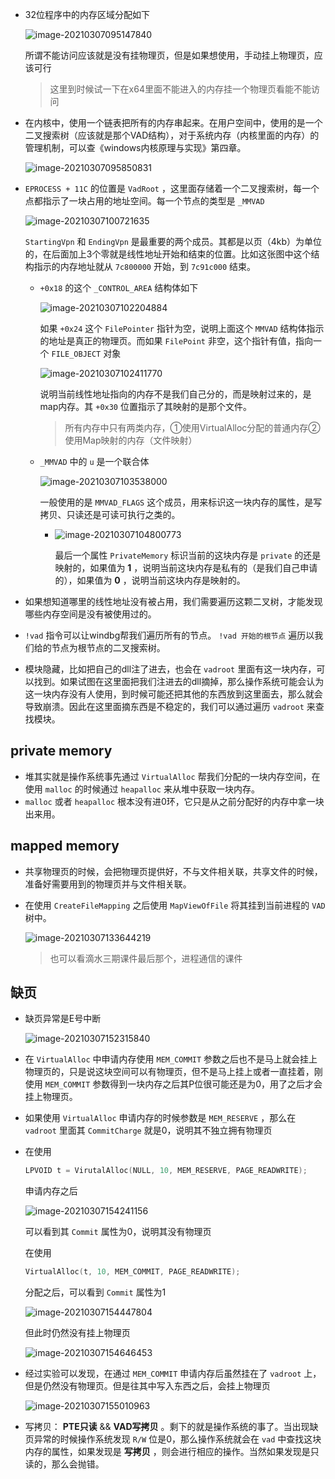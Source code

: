 + 32位程序中的内存区域分配如下

  ![image-20210307095147840](https://cdn.jsdelivr.net/gh/smallzhong/picgo-pic-bed/image-20210307095147840.png)

  所谓不能访问应该就是没有挂物理页，但是如果想使用，手动挂上物理页，应该可行

  >这里到时候试一下在x64里面不能进入的内存挂一个物理页看能不能访问

+ 在内核中，使用一个链表把所有的内存串起来。在用户空间中，使用的是一个二叉搜索树（应该就是那个VAD结构），对于系统内存（内核里面的内存）的管理机制，可以查《windows内核原理与实现》第四章。

  ![image-20210307095850831](https://cdn.jsdelivr.net/gh/smallzhong/picgo-pic-bed/image-20210307095850831.png)

  

+ `EPROCESS + 11C` 的位置是 `VadRoot` ，这里面存储着一个二叉搜索树，每一个点都指示了一块占用的地址空间。每一个节点的类型是 `_MMVAD`

  ![image-20210307100721635](https://cdn.jsdelivr.net/gh/smallzhong/picgo-pic-bed/image-20210307100721635.png)

  `StartingVpn` 和 `EndingVpn` 是最重要的两个成员。其都是以页（4kb）为单位的，在后面加上3个零就是线性地址开始和结束的位置。比如这张图中这个结构指示的内存地址就从 `7c800000` 开始，到 `7c91c000` 结束。

  + `+0x18` 的这个 `_CONTROL_AREA` 结构体如下

    ![image-20210307102204884](https://cdn.jsdelivr.net/gh/smallzhong/picgo-pic-bed/image-20210307102204884.png)

    如果 `+0x24` 这个 `FilePointer` 指针为空，说明上面这个 `MMVAD` 结构体指示的地址是真正的物理页。而如果 `FilePoint` 非空，这个指针有值，指向一个 `FILE_OBJECT` 对象

    ![image-20210307102411770](https://cdn.jsdelivr.net/gh/smallzhong/picgo-pic-bed/image-20210307102411770.png)

    说明当前线性地址指向的内存不是我们自己分的，而是映射过来的，是map内存。其 `+0x30` 位置指示了其映射的是那个文件。

    > 所有内存中只有两类内存，①使用VirtualAlloc分配的普通内存②使用Map映射的内存（文件映射）

  + `_MMVAD` 中的 `u` 是一个联合体

    ![image-20210307103538000](https://cdn.jsdelivr.net/gh/smallzhong/picgo-pic-bed/image-20210307103538000.png)

    一般使用的是 `MMVAD_FLAGS` 这个成员，用来标识这一块内存的属性，是写拷贝、只读还是可读可执行之类的。

    + ![image-20210307104800773](https://cdn.jsdelivr.net/gh/smallzhong/picgo-pic-bed/image-20210307104800773.png)

      最后一个属性 `PrivateMemory` 标识当前的这块内存是 `private` 的还是映射的，如果值为 **1** ，说明当前这块内存是私有的（是我们自己申请的），如果值为 **0** ，说明当前这块内存是映射的。

+ 如果想知道哪里的线性地址没有被占用，我们需要遍历这颗二叉树，才能发现哪些内存空间是没有被使用过的。

+ `!vad` 指令可以让windbg帮我们遍历所有的节点。 `!vad 开始的根节点` 遍历以我们给的节点为根节点的二叉搜索树。

+ 模块隐藏，比如把自己的dll注了进去，也会在 `vadroot` 里面有这一块内存，可以找到。如果试图在这里面把我们注进去的dll摘掉，那么操作系统可能会认为这一块内存没有人使用，到时候可能还把其他的东西放到这里面去，那么就会导致崩溃。因此在这里面摘东西是不稳定的，我们可以通过遍历 `vadroot` 来查找模块。



## private memory

+ 堆其实就是操作系统事先通过 `VirtualAlloc` 帮我们分配的一块内存空间，在使用 `malloc` 的时候通过 `heapalloc` 来从堆中获取一块内存。
+ `malloc` 或者 `heapalloc` 根本没有进0环，它只是从之前分配好的内存中拿一块出来用。



## mapped memory

+ 共享物理页的时候，会把物理页提供好，不与文件相关联，共享文件的时候，准备好需要用到的物理页并与文件相关联。

+ 在使用 `CreateFileMapping` 之后使用 `MapViewOfFile` 将其挂到当前进程的 `VAD` 树中。

  ![image-20210307133644219](https://cdn.jsdelivr.net/gh/smallzhong/picgo-pic-bed/image-20210307133644219.png)

  >也可以看滴水三期课件最后那个，进程通信的课件



## 缺页

+ 缺页异常是E号中断

  ![image-20210307152315840](https://cdn.jsdelivr.net/gh/smallzhong/picgo-pic-bed/image-20210307152315840.png)

  

+ 在 `VirtualAlloc` 中申请内存使用 `MEM_COMMIT` 参数之后也不是马上就会挂上物理页的，只是说这块空间可以有物理页，但不是马上挂上或者一直挂着，刚使用 `MEM_COMMIT` 参数得到一块内存之后其P位很可能还是为0，用了之后才会挂上物理页。

+ 如果使用 `VirtualAlloc` 申请内存的时候参数是 `MEM_RESERVE` ，那么在 `vadroot` 里面其 `CommitCharge` 就是0，说明其不独立拥有物理页

+ 在使用

  ```cpp
  LPVOID t = VirutalAlloc(NULL, 10, MEM_RESERVE, PAGE_READWRITE);
  ```

  申请内存之后

  ![image-20210307154241156](https://cdn.jsdelivr.net/gh/smallzhong/picgo-pic-bed/image-20210307154241156.png)

  可以看到其 `Commit` 属性为0，说明其没有物理页

  在使用

  ```cpp
  VirtualAlloc(t, 10, MEM_COMMIT, PAGE_READWRITE);
  ```

  分配之后，可以看到 `Commit` 属性为1

  ![image-20210307154447804](https://cdn.jsdelivr.net/gh/smallzhong/picgo-pic-bed/image-20210307154447804.png)

  但此时仍然没有挂上物理页

  ![image-20210307154646453](https://cdn.jsdelivr.net/gh/smallzhong/picgo-pic-bed/image-20210307154646453.png)

+ 经过实验可以发现，在通过 `MEM_COMMIT` 申请内存后虽然挂在了 `vadroot` 上，但是仍然没有物理页。但是往其中写入东西之后，会挂上物理页

  ![image-20210307155010963](https://cdn.jsdelivr.net/gh/smallzhong/picgo-pic-bed/image-20210307155010963.png)

+ 写拷贝： **PTE只读** && **VAD写拷贝** 。剩下的就是操作系统的事了。当出现缺页异常的时候操作系统发现 `R/W` 位是0，那么操作系统就会在 `vad` 中查找这块内存的属性，如果发现是 **写拷贝** ，则会进行相应的操作。当然如果发现是只读的，那么会抛错。
